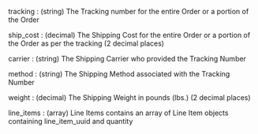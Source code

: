 tracking
: (string) The Tracking number for the entire Order or a portion of the Order

ship_cost
: (decimal) The Shipping Cost for the entire Order or a portion of the Order as per the tracking  (2 decimal places)

carrier
: (string) The Shipping Carrier who provided the Tracking Number

method
: (string) The Shipping Method associated with the Tracking Number

weight
: (decimal) The Shipping Weight in pounds (lbs.) (2 decimal places)

line_items
: (array) Line Items contains an array of Line Item objects containing line_item_uuid and quantity

